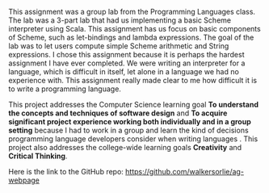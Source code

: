 This assignment was a group lab from the Programming Languages class. The lab was a 3-part lab that had us implementing a basic Scheme interpreter using Scala. This assignment has us focus on basic components of Scheme, such as let-bindings and lambda expressions. The goal of the lab was to let users compute simple Scheme arithmetic and String expressions. I chose this assignment because it is perhaps the hardest assignment I have ever completed. We were writing an interpreter for a language, which is difficult in itself, let alone in a language we had no experience with. This assignment really made clear to me how difficult it is to write a programming language.

This project addresses the Computer Science learning goal **To understand	the	concepts and techniques of software design** and **To acquire significant project experience working both individually and in a group setting** because I had to work in a group and learn the kind of decisions programming language developers consider when writing languages . This project also addresses the college-wide learning goals **Creativity** and **Critical Thinking**.

Here is the link to the GitHub repo: https://github.com/walkersorlie/ag-webpage
  
